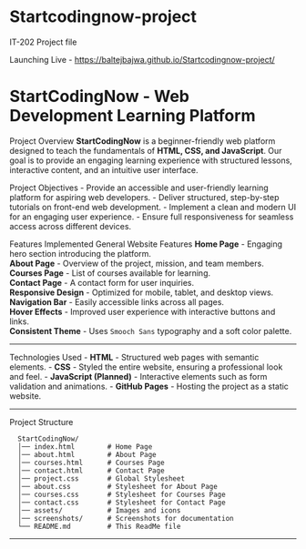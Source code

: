 # Startcodingnow-project

IT-202 Project file 


Launching Live - https://baltejbajwa.github.io/Startcodingnow-project/


# StartCodingNow - Web Development Learning Platform

Project Overview
**StartCodingNow** is a beginner-friendly web platform designed to teach the fundamentals of **HTML, CSS, and JavaScript**. Our goal is to provide an engaging learning experience with structured lessons, interactive content, and an intuitive user interface.

Project Objectives
      - Provide an accessible and user-friendly learning platform for aspiring web developers.
      - Deliver structured, step-by-step tutorials on front-end web development.
      - Implement a clean and modern UI for an engaging user experience.
      - Ensure full responsiveness for seamless access across different devices.

Features Implemented
      General Website Features
      **Home Page** - Engaging hero section introducing the platform.  
      **About Page** - Overview of the project, mission, and team members.  
      **Courses Page** - List of courses available for learning.  
      **Contact Page** - A contact form for user inquiries.  
      **Responsive Design** - Optimized for mobile, tablet, and desktop views.  
      **Navigation Bar** - Easily accessible links across all pages.  
      **Hover Effects** - Improved user experience with interactive buttons and links.  
      **Consistent Theme** - Uses `Smooch Sans` typography and a soft color palette.

---

Technologies Used
      - **HTML** - Structured web pages with semantic elements.
      - **CSS** - Styled the entire website, ensuring a professional look and feel.
      - **JavaScript (Planned)** - Interactive elements such as form validation and animations.
      - **GitHub Pages** - Hosting the project as a static website.

---
Project Structure

      StartCodingNow/
      │── index.html        # Home Page
      │── about.html        # About Page
      │── courses.html      # Courses Page
      │── contact.html      # Contact Page
      │── project.css       # Global Stylesheet
      │── about.css         # Stylesheet for About Page
      │── courses.css       # Stylesheet for Courses Page
      │── contact.css       # Stylesheet for Contact Page
      │── assets/           # Images and icons
      │── screenshots/      # Screenshots for documentation
      └── README.md         # This ReadMe file
---
